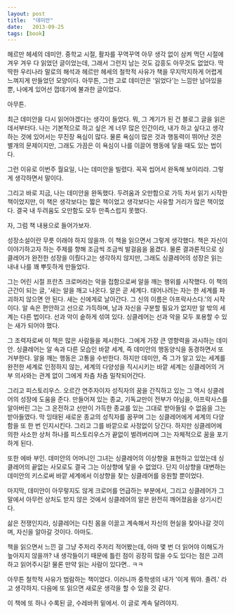 ```yaml
---
layout: post
title:  "데미안"
date:   2013-09-25
tags: [book]
---
```


  헤르만 헤세의 데미안. 중학교 시절, 활자를 꾸역꾸역 아무 생각 없이 삼켜 먹던 시절에 겨우 겨우 다 읽었던 글이었는데, 그래서 그런지 남는 것도 감흥도 아무것도 없었다. 딱딱한 우리나라 말로의 해석과 헤르만 헤세의 철학적 사유가 책을 무지막지하게 어렵게 느껴지게 만들었던 모양이다. 아무튼, 그런 고로 데미안은 '읽었다'는 느낌만 남아있을 뿐, 나에게 있어선 껍데기에 불과한 글이었다. 

  아무튼. 

  최근 데미안을 다시 읽어야겠다는 생각이 들었다. 뭐, 그 계기가 된 건 블로그 글을 읽은데서부터다. 나는 기본적으로 하고 싶은 게 너무 많은 인간이라, 내가 하고 싶다고 생각하는 것에 있어서는 무진장 욕심이 많다. 물론 욕심이 많은 것과 행동력이 뛰어난 것은 별개의 문제이지만, 그래도 가끔은 이 욕심이 나를 이끌어 행동에 닿을 때도 있는 법이다. 

  그런 이유로 이번주 월요일, 나는 데미안을 빌렸다. 꼭꼭 씹어서 완독해 보이리라. 그렇게 생각하면서 말이다. 

  그리고 바로 지금, 나는 데미안을 완독했다. 두려움과 오만함으로 가득 차서 읽기 시작한 책이었지만, 이 책은 생각보다는 짧은 책이었고 생각보다는 사유할 거리가 많은 책이었다. 결국 내 두려움도 오만함도 모두 만족스럽지 못했다. 

  자, 그럼 책 내용으로 들어가보자. 

  성장소설이란 무릇 이래야 하지 않을까. 이 책을 읽으면서 그렇게 생각했다. 책은 자신이 이야기하고자 하는 주제를 향해 조금씩 조금씩 발걸음을 옮겼다. 물론 결과론적으로 싱클레어가 완전한 성장을 이뤘다고는 생각하지 않지만, 그래도 싱클레어의 성장은 읽는 내내 나를 꽤 뿌듯하게 만들었다. 

  그는 어린 시절 프란츠 크로머라는 악을 접함으로써 알을 깨는 행위를 시작했다. 이 책의 근간이 되는 글, '새는 알을 깨고 나온다. 알은 곧 세계다. 태어나려는 자는 한 세계를 파괴하지 않으면 안 된다. 새는 신에게로 날아간다. 그 신의 이름은 아프락사스다.'의 시작이다. 알 속은 편안하고 선으로 가득하며, 남과 자신을 구분할 필요가 없지만 알 밖의 세계는 다른 법이다. 선과 악이 숱하게 섞여 있다. 싱클레어는 선과 악을 모두 포용할 수 있는 새가 되어야 했다. 

  그 조력자로써 이 책은 많은 사람들을 제시한다. 그에게 가장 큰 영향력을 과시하는 데미안. 싱클레어는 알 속과 다른 모습인 바깥 세계, 즉 데미안의 행동양식을 동경하면서 또 거부한다. 알을 깨는 행동은 고통을 수반한다. 하지만 데미안, 즉 그가 알고 있는 세계를 완전한 세계로 인정하지 않는, 세계의 다양성을 직시시키는 바깥 세계는 싱클레어의 거부 의사와는 관계 없이 그에게 차츰 차츰 밀착되어간다. 

  그리고 피스토리우스. 오르간 연주자이자 성직자의 꿈을 간직하고 있는 그 역시 싱클레어의 성장에 도움을 준다. 만들어져 있는 종교, 기독교만이 전부가 아님을, 아프락사스를 알아버린 그는 그 온전하고 선만이 가득한 종교를 있는 그대로 받아들일 수 없음을 그는 받아들였다. 막 잉태된 새로운 종교의 성직자를 꿈꾸며 그는 싱클레어에게 세계의 다양함을 또 한 번 인지시킨다. 그리고 그를 바깥으로 사정없이 당긴다. 하지만 싱클레어에 의한 사소한 상처 하나를 피스토리우스가 끝없이 벌려버리며 그는 자체적으로 꿈을 포기하게 된다. 

  또한 에바 부인. 데미안의 어머니인 그녀는 싱클레어의 이상향을 표현하고 있었는데 싱클레어의 끝없는 사모로도 결국 그는 이상향에 닿을 수 없었다. 단지 이상향을 대변하는 데미안의 키스로써 바깥 세계에서 이상향을 찾는 싱클레어를 응원할 뿐이었다. 

마지막, 데미안이 아무렇지도 않게 크로머를 언급하는 부분에서, 그리고 싱클레어가 그 말에서 아무런 상처도 받지 않은 것에서 싱클레어의 알은 완전히 깨어졌음을 상기시킨다. 

  삶은 전쟁인지라, 싱클레어는 다친 몸을 이끌고 계속해서 자신의 현실을 찾아나갈 것이며, 자신을 알아갈 것이다. 아마도. 

  책을 읽으면서 느낀 걸 그냥 주저리 주저리 적어봤는데, 아마 몇 번 더 읽어야 이해도가 높아지지 않을까? 내 생각들이기 때문에 틀린 점이 굉장히 많을 수도 있다는 점은 고려하고 읽어주시길! 물론 만약 읽는 사람이 있다면.. ㅋㅋ 

  아무튼 철학적 사유가 범람하는 책이었다. 이러니까 중학생의 내가 '이게 뭐야. 졸려.' 라고 생각하지. 다음에 또 읽으면 새로운 생각을 할 수 있을 것 같다. 

  이 책에 또 하나 수록된 글, 수레바퀴 밑에서. 이 글로 계속 달려야지.